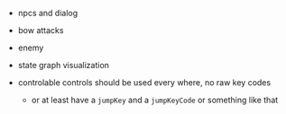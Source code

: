 - npcs and dialog

- bow attacks

- enemy

- state graph visualization

- controlable controls should be used every where, no raw key codes
  - or at least have a `jumpKey` and a `jumpKeyCode` or something like that
